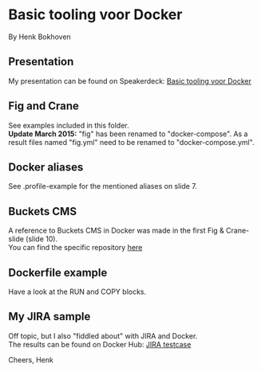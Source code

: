 # Basic tooling voor Docker  
By Henk Bokhoven

## Presentation
My presentation can be found on Speakerdeck: [Basic tooling voor Docker](https://speakerdeck.com/hbokh/docker-grunn-basic-tooling-voor-docker)

## Fig and Crane
See examples included in this folder.  
**Update March 2015:** "fig" has been renamed to "docker-compose". As a result files named "fig.yml" need to be renamed to "docker-compose.yml".

## Docker aliases
See .profile-example for the mentioned aliases on slide 7.

## Buckets CMS
A reference to Buckets CMS in Docker was made in the first Fig & Crane-slide (slide 10).  
You can find the specific repository [here](https://registry.hub.docker.com/u/hbokh/docker-buckets-cms/)

## Dockerfile example
Have a look at the RUN and COPY blocks.

## My JIRA sample  
Off topic, but I also "fiddled about" with JIRA and Docker.  
The results can be found on Docker Hub: [JIRA testcase](https://hub.docker.com/u/hbokh/docker-jira-postgresql/)

Cheers, Henk
